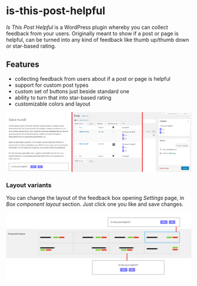 # is-this-post-helpful

_Is This Post Helpful_ is a WordPress plugin whereby you can collect feedback from your users.
Originally meant to show if a post or page is helpful, can be turned into any kind of feedback like thumb up/thumb down or star-based rating.

## Features

* collecting feedback from users about if a post or page is helpful
* support for custom post types
* custom set of buttons just beside standard one
* ability to turn that into star-based rating
* customizable colors and layout

![Plugin overview](/docs/itph-overview.png)

### Layout variants

You can change the layout of the feedback box opening _Settings_ page, in _Box component layout_ section.
Just click one you like and save changes.

![Layout variants](/docs/itph-layout-variants.png)
